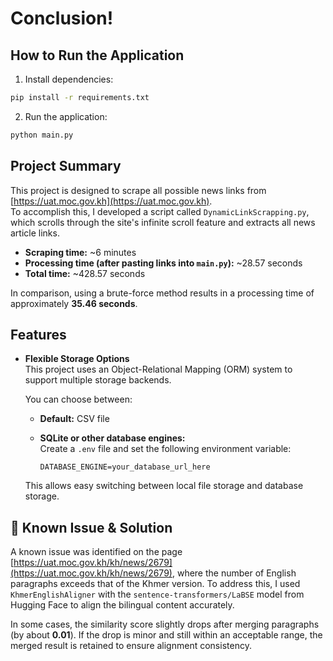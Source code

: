 # Conclusion!


## How to Run the Application

1. Install dependencies:

```bash
pip install -r requirements.txt
```

2. Run the application:

```bash
python main.py
```

## Project Summary

This project is designed to scrape all possible news links from [https://uat.moc.gov.kh](https://uat.moc.gov.kh).  
To accomplish this, I developed a script called `DynamicLinkScrapping.py`, which scrolls through the site's infinite scroll feature and extracts all news article links.

- **Scraping time:** ~6 minutes  
- **Processing time (after pasting links into `main.py`):** ~28.57 seconds  
- **Total time:** ~428.57 seconds  

In comparison, using a brute-force method results in a processing time of approximately **35.46 seconds**.

## Features

- **Flexible Storage Options**  
  This project uses an Object-Relational Mapping (ORM) system to support multiple storage backends.

  You can choose between:
  - **Default:** CSV file
  - **SQLite or other database engines:**  
    Create a `.env` file and set the following environment variable:

    ```env
    DATABASE_ENGINE=your_database_url_here
    ```

  This allows easy switching between local file storage and database storage.

## 🐞 Known Issue & Solution

A known issue was identified on the page [https://uat.moc.gov.kh/kh/news/2679](https://uat.moc.gov.kh/kh/news/2679), where the number of English paragraphs exceeds that of the Khmer version. To address this, I used `KhmerEnglishAligner` with the `sentence-transformers/LaBSE` model from Hugging Face to align the bilingual content accurately.

In some cases, the similarity score slightly drops after merging paragraphs (by about **0.01**). If the drop is minor and still within an acceptable range, the merged result is retained to ensure alignment consistency.
